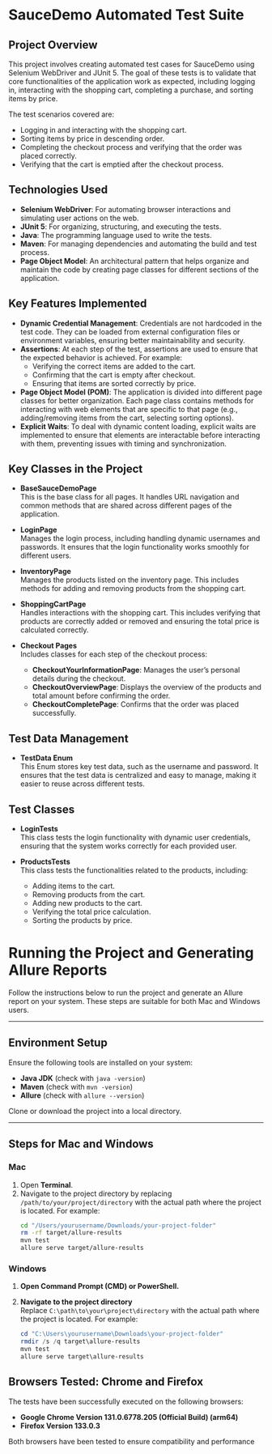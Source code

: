 # SauceDemo Automated Test Suite

## Project Overview

This project involves creating automated test cases for SauceDemo using Selenium WebDriver and JUnit 5. The goal of these tests is to validate that core functionalities of the application work as expected, including logging in, interacting with the shopping cart, completing a purchase, and sorting items by price.

The test scenarios covered are:
- Logging in and interacting with the shopping cart.
- Sorting items by price in descending order.
- Completing the checkout process and verifying that the order was placed correctly.
- Verifying that the cart is emptied after the checkout process.

## Technologies Used

- **Selenium WebDriver**: For automating browser interactions and simulating user actions on the web.
- **JUnit 5**: For organizing, structuring, and executing the tests.
- **Java**: The programming language used to write the tests.
- **Maven**: For managing dependencies and automating the build and test process.
- **Page Object Model**: An architectural pattern that helps organize and maintain the code by creating page classes for different sections of the application.

## Key Features Implemented

- **Dynamic Credential Management**: Credentials are not hardcoded in the test code. They can be loaded from external configuration files or environment variables, ensuring better maintainability and security.
- **Assertions**: At each step of the test, assertions are used to ensure that the expected behavior is achieved. For example:
    - Verifying the correct items are added to the cart.
    - Confirming that the cart is empty after checkout.
    - Ensuring that items are sorted correctly by price.
- **Page Object Model (POM)**: The application is divided into different page classes for better organization. Each page class contains methods for interacting with web elements that are specific to that page (e.g., adding/removing items from the cart, selecting sorting options).
- **Explicit Waits**: To deal with dynamic content loading, explicit waits are implemented to ensure that elements are interactable before interacting with them, preventing issues with timing and synchronization.

## Key Classes in the Project

- **BaseSauceDemoPage**  
  This is the base class for all pages. It handles URL navigation and common methods that are shared across different pages of the application.

- **LoginPage**  
  Manages the login process, including handling dynamic usernames and passwords. It ensures that the login functionality works smoothly for different users.

- **InventoryPage**  
  Manages the products listed on the inventory page. This includes methods for adding and removing products from the shopping cart.

- **ShoppingCartPage**  
  Handles interactions with the shopping cart. This includes verifying that products are correctly added or removed and ensuring the total price is calculated correctly.

- **Checkout Pages**  
  Includes classes for each step of the checkout process:
    - **CheckoutYourInformationPage**: Manages the user’s personal details during the checkout.
    - **CheckoutOverviewPage**: Displays the overview of the products and total amount before confirming the order.
    - **CheckoutCompletePage**: Confirms that the order was placed successfully.

## Test Data Management

- **TestData Enum**  
  This Enum stores key test data, such as the username and password. It ensures that the test data is centralized and easy to manage, making it easier to reuse across different tests.

## Test Classes

- **LoginTests**  
  This class tests the login functionality with dynamic user credentials, ensuring that the system works correctly for each provided user.

- **ProductsTests**  
  This class tests the functionalities related to the products, including:
    - Adding items to the cart.
    - Removing products from the cart.
    - Adding new products to the cart.
    - Verifying the total price calculation.
    - Sorting the products by price.

# Running the Project and Generating Allure Reports

Follow the instructions below to run the project and generate an Allure report on your system. These steps are suitable for both Mac and Windows users.

---

## Environment Setup
Ensure the following tools are installed on your system:
- **Java JDK** (check with `java -version`)
- **Maven** (check with `mvn -version`)
- **Allure** (check with `allure --version`)

Clone or download the project into a local directory.

---

## Steps for Mac and Windows

### **Mac**
1. Open **Terminal**.
2. Navigate to the project directory by replacing `/path/to/your/project/directory` with the actual path where the project is located. For example:
   ```bash
   cd "/Users/yourusername/Downloads/your-project-folder"
   rm -rf target/allure-results
   mvn test
   allure serve target/allure-results

### **Windows**
1. **Open Command Prompt (CMD) or PowerShell.**

2. **Navigate to the project directory**  
   Replace `C:\path\to\your\project\directory` with the actual path where the project is located. For example:
   ```powershell
   cd "C:\Users\yourusername\Downloads\your-project-folder"
   rmdir /s /q target\allure-results
   mvn test
   allure serve target\allure-results


## Browsers Tested: Chrome and Firefox

The tests have been successfully executed on the following browsers:
- **Google Chrome Version 131.0.6778.205 (Official Build) (arm64)**
- **Firefox Version 133.0.3**

Both browsers have been tested to ensure compatibility and performance


